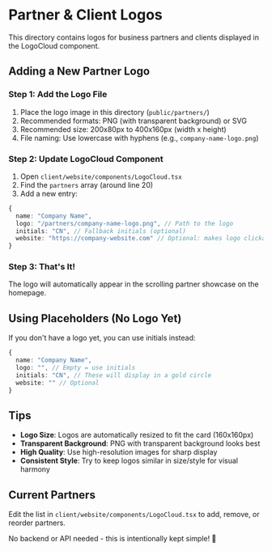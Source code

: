 # Partner & Client Logos

This directory contains logos for business partners and clients displayed in the LogoCloud component.

## Adding a New Partner Logo

### Step 1: Add the Logo File
1. Place the logo image in this directory (`public/partners/`)
2. Recommended formats: PNG (with transparent background) or SVG
3. Recommended size: 200x80px to 400x160px (width x height)
4. File naming: Use lowercase with hyphens (e.g., `company-name-logo.png`)

### Step 2: Update LogoCloud Component
1. Open `client/website/components/LogoCloud.tsx`
2. Find the `partners` array (around line 20)
3. Add a new entry:

```typescript
{
  name: "Company Name",
  logo: "/partners/company-name-logo.png", // Path to the logo
  initials: "CN", // Fallback initials (optional)
  website: "https://company-website.com" // Optional: makes logo clickable
}
```

### Step 3: That's It!
The logo will automatically appear in the scrolling partner showcase on the homepage.

## Using Placeholders (No Logo Yet)

If you don't have a logo yet, you can use initials instead:

```typescript
{
  name: "Company Name",
  logo: "", // Empty = use initials
  initials: "CN", // These will display in a gold circle
  website: "" // Optional
}
```

## Tips

- **Logo Size**: Logos are automatically resized to fit the card (160x160px)
- **Transparent Background**: PNG with transparent background looks best
- **High Quality**: Use high-resolution images for sharp display
- **Consistent Style**: Try to keep logos similar in size/style for visual harmony

## Current Partners

Edit the list in `client/website/components/LogoCloud.tsx` to add, remove, or reorder partners.

No backend or API needed - this is intentionally kept simple! 🎯



